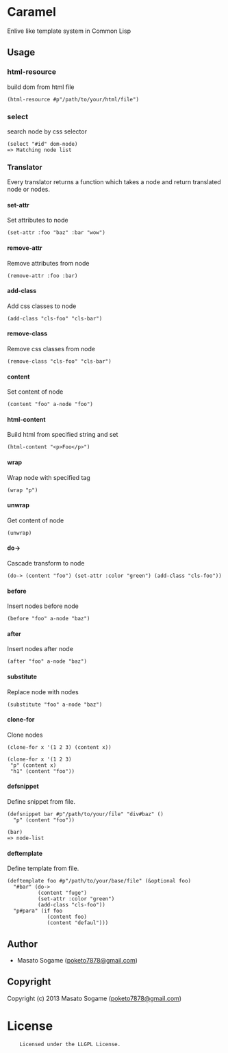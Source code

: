 # Caramel

Enlive like template system in Common Lisp

## Usage

### html-resource

build dom from html file

    (html-resource #p"/path/to/your/html/file")

### select

search node by css selector

    (select "#id" dom-node)
    => Matching node list 

### Translator

Every translator returns a function 
which takes a node and return translated node or nodes.

#### set-attr

Set attributes to node

    (set-attr :foo "baz" :bar "wow")

#### remove-attr

Remove attributes from node

    (remove-attr :foo :bar)


#### add-class

Add css classes to node

    (add-class "cls-foo" "cls-bar")

#### remove-class

Remove css classes from node

    (remove-class "cls-foo" "cls-bar")


#### content

Set content of node

    (content "foo" a-node "foo")

#### html-content

Build html from specified string and set

    (html-content "<p>Foo</p>")


#### wrap

Wrap node with specified tag

    (wrap "p")

#### unwrap

Get content of node

    (unwrap)

#### do->

Cascade transform to node

    (do-> (content "foo") (set-attr :color "green") (add-class "cls-foo"))

#### before

Insert nodes before node
    
    (before "foo" a-node "baz")

#### after

Insert nodes after node

    (after "foo" a-node "baz")

#### substitute
    
Replace node with nodes

    (substitute "foo" a-node "baz")

#### clone-for

Clone nodes

    (clone-for x '(1 2 3) (content x))
    
    (clone-for x '(1 2 3)
     "p" (content x)
     "h1" (content "foo"))

#### defsnippet

Define snippet from file.

    (defsnippet bar #p"/path/to/your/file" "div#baz" ()
      "p" (content "foo"))

    (bar)
    => node-list
      
#### deftemplate

Define template from file.

    (deftemplate foo #p"/path/to/your/base/file" (&optional foo)
      "#bar" (do-> 
              (content "fuge") 
              (set-attr :color "green") 
              (add-class "cls-foo"))
      "p#para" (if foo
                 (content foo)
                 (content "defaul")))

## Author

* Masato Sogame (poketo7878@gmail.com)

## Copyright

Copyright (c) 2013 Masato Sogame (poketo7878@gmail.com)

# License

        Licensed under the LLGPL License.



